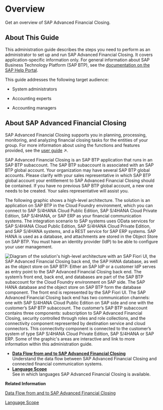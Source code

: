 <!-- loio6e1af2743721420782fcb82472c9ce86 -->

# Overview

Get an overview of SAP Advanced Financial Closing.



<a name="loio6e1af2743721420782fcb82472c9ce86__section_ur1_hlm_scb"/>

## About This Guide

This administration guide describes the steps you need to perform as an administrator to set up and run SAP Advanced Financial Closing. It covers application-specific information only. For general information about SAP Business Technology Platform \(SAP BTP\), see the [documentation on the SAP Help Portal](https://help.sap.com/docs/BTP?locale=en-US).

This guide addresses the following target audience:

-   System administrators

-   Accounting experts

-   Accounting managers




<a name="loio6e1af2743721420782fcb82472c9ce86__section_ow4_5lm_scb"/>

## About SAP Advanced Financial Closing

SAP Advanced Financial Closing supports you in planning, processing, monitoring, and analyzing financial closing tasks for the entities of your group. For more information about using the functions and features provided, see the [user guide](https://help.sap.com/viewer/b3f5b9cf1ab7498fad5b6f297013d65a/SHIP/en-US/239ab375e0334c149082cc6851644e8b.html "Provides details about the changes made in each version of this document.") :arrow_upper_right:.

SAP Advanced Financial Closing is an SAP BTP application that runs in an SAP BTP subaccount. The SAP BTP subaccount is associated with an SAP BTP global account. Your organization may have several SAP BTP global accounts. Please clarify with your sales representative in which SAP BTP global account your entitlement to SAP Advanced Financial Closing should be contained. If you have no previous SAP BTP global account, a new one needs to be created. Your sales representative will assist you.

The following graphic shows a high-level architecture. The solution is an application on SAP BTP in the Cloud Foundry environment, which you can connect to SAP S/4HANA Cloud Public Edition, SAP S/4HANA Cloud Private Edition, SAP S/4HANA, or SAP ERP as your financial communication systems. The integration scenario to SAP systems uses OData services for SAP S/4HANA Cloud Public Edition, SAP S/4HANA Cloud Private Edition, and SAP S/4HANA systems, and a REST service for SAP ERP systems. SAP HANA is used as a database, and attachments are stored in the Object Store on SAP BTP. You must have an identity provider \(IdP\) to be able to configure your user management.

![Diagram of the solution's high-level architecture with an SAP Fiori UI, the SAP Advanced
                                                  Financial Closing
							back end, the SAP
                                                HANA
							database, as well as the object store on SAP BTP: Either
							an SAP IdP or a customer IdP serves as entry point to the SAP Advanced
                                                  Financial Closing back
							end. The system’s front end, back end, and databases are part of the
								SAP BTP
							subaccount for the Cloud Foundry environment on SAP side. The SAP
                                                HANA
							database and the object store on SAP BTP form
							the database component. The front end is represented by the SAP Fiori
							UI. The SAP Advanced
                                                  Financial Closing back
							end has two communication channels: one with SAP S/4HANA
                                                  Cloud Public Edition
							on SAP side and one with the customer’s SAP BTP
							subaccount. The customer’s SAP BTP
							subaccount contains three components: subscription to SAP Advanced
                                                  Financial Closing,
							security controlled through roles and role collections, and the
							connectivity component represented by destination service and cloud
							connectors. This connectivity component is connected to the customer’s
							system of type SAP S/4HANA
                                                  Cloud Private Edition, SAP
                                                S/4HANA
							or SAP ERP.
							Some of the graphic's areas are interactive and link to more information
							within this administration guide.](images/AFC_High-Level_Architecture_Diagram_726b4eb.png)

-   **[Data Flow from and to SAP Advanced Financial Closing](data-flow-from-and-to-sap-advanced-financial-closing-56103b0.md "Understand the data flow between SAP Advanced
                                                  Financial Closing and connected financial communication
		systems.")**  
Understand the data flow between SAP Advanced Financial Closing and connected financial communication systems.
-   **[Language Scope](language-scope-4f635b9.md "See in which languages SAP Advanced
                                                  Financial Closing is available.")**  
See in which languages SAP Advanced Financial Closing is available.

**Related Information**  


[Data Flow from and to SAP Advanced Financial Closing](data-flow-from-and-to-sap-advanced-financial-closing-56103b0.md "Understand the data flow between SAP Advanced Financial Closing and connected financial communication systems.")

[Language Scope](language-scope-4f635b9.md "See in which languages SAP Advanced Financial Closing is available.")

